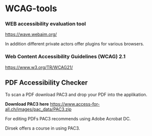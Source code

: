 # WCAG-tools


### WEB accessibility evaluation tool
https://wave.webaim.org/

In addition different private actors offer plugins for various browsers. 

### Web Content Accessibility Guidelines (WCAG) 2.1
https://www.w3.org/TR/WCAG21/


## PDF Accessibility Checker

To scan a PDF download PAC3 and drop your PDF into the applikation.

**Download PAC3 here** https://www.access-for-all.ch/images/pac_data/PAC3.zip  

For editing PDFs PAC3 recommends using Adobe Acrobat DC.

Dirsek offers a course in using PAC3.  
